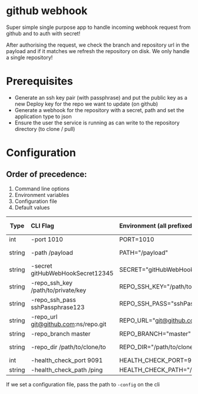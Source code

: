 # github webhook

Super simple single purpose app to handle incoming webhook request from github
and to auth with secret!

After authorising the request, we check the branch and repository url in the payload and if it matches we refresh the repository on disk.
We only handle a single repository!


# Prerequisites

- Generate an ssh key pair (with passphrase) and put the public key as a new Deploy key for the repo we want to update (on github)
- Generate a webhook for the repository with a secret, path and set the application type to json
- Ensure the user the service is running as can write to the repository directory (to clone / pull)

# Configuration

## Order of precedence:

1. Command line options
2. Environment variables
3. Configuration file
4. Default values

| Type   | CLI Flag                             | Environment (all prefixed with `GHW_`)  | File          | Default Value    | Notes              |
| ------ | :----------------------------------- |:--------------------------------------- |:------------- |:-----------------|:-------------------|
| int    | -port 1010                           | PORT=1010                               | port 1010     | 4567             | TCP port to listen |
| string | -path /payload                       | PATH="/payload"                         | path /payload | /payload | URI path, e.g. https://domain.com/payload |
| string | -secret gitHubWebHookSecret12345     | SECRET="gitHubWebHookSecret12345"       | secret gitHubWebHookSecret12345     |       | webhook secret set on github |
| string | -repo_ssh_key /path/to/private/key   | REPO_SSH_KEY="/path/to/private/key"     | repo_ssh_key /path/to/private/key   |       | path to ssh private key (deploy key) |
| string | -repo_ssh_pass sshPassphrase123      | REPO_SSH_PASS="sshPassphrase123"        | repo_ssh_pass sshPassphrase123      |       | passphrase to ssh key |
| string | -repo_url git@github.com:ns/repo.git | REPO_URL="git@github.com:ns/repo.git"   | repo_url git@github.com:ns/repo.git |       | git url (ssh, not http) |
| string | -repo_branch master                  | REPO_BRANCH="master"                    | repo_branch master                  | master| branch to clone / update |
| string | -repo_dir /path/to/clone/to          | REPO_DIR="/path/to/clone/to"            | repo_dir /path/to/clone/to          |       | local directory to clone repository to |
| int    | -health_check_port 9091              | HEALTH_CHECK_PORT=9091                  | health_check_port 9091              | 9091  | port to handle health check |
| string | -health_check_path /ping             | HEALTH_CHECK_PATH="/ping"               | health_check_path /ping             | /ping | path to handle health check |

If we set a configuration file, pass the path to `-config` on the cli

